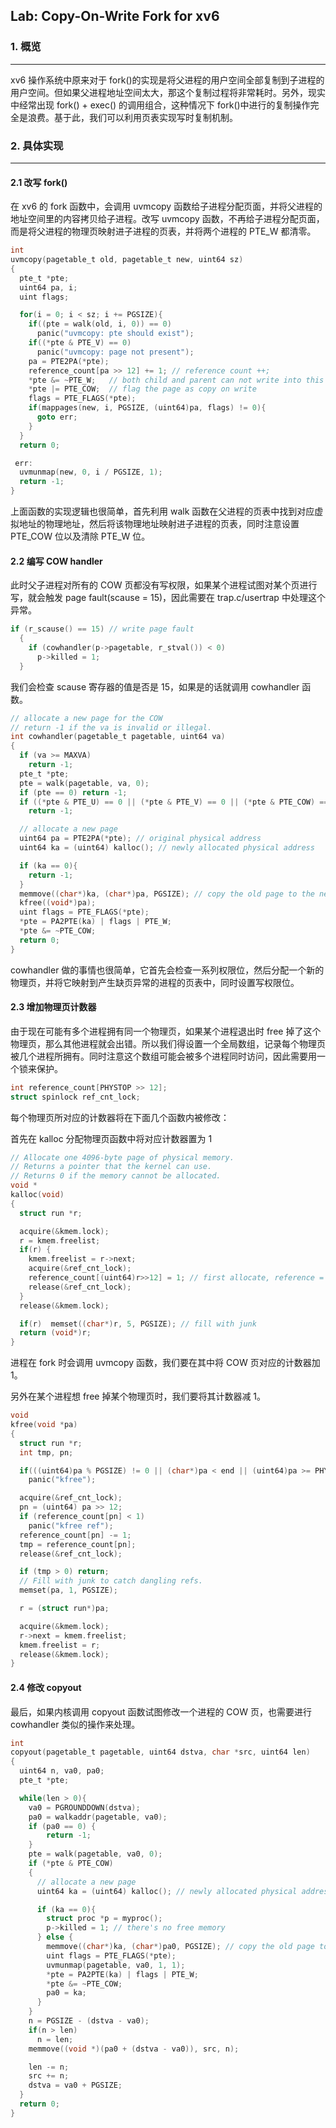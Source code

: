 ## Lab: Copy-On-Write Fork for xv6

### 1. 概览

---

xv6 操作系统中原来对于 fork()的实现是将父进程的用户空间全部复制到子进程的用户空间。但如果父进程地址空间太大，那这个复制过程将非常耗时。另外，现实中经常出现 fork() + exec() 的调用组合，这种情况下 fork()中进行的复制操作完全是浪费。基于此，我们可以利用页表实现写时复制机制。

### 2. 具体实现

---

#### 2.1 改写 fork()

在 xv6 的 fork 函数中，会调用 uvmcopy 函数给子进程分配页面，并将父进程的地址空间里的内容拷贝给子进程。改写 uvmcopy 函数，不再给子进程分配页面，而是将父进程的物理页映射进子进程的页表，并将两个进程的 PTE_W 都清零。

```c
int
uvmcopy(pagetable_t old, pagetable_t new, uint64 sz)
{
  pte_t *pte;
  uint64 pa, i;
  uint flags;

  for(i = 0; i < sz; i += PGSIZE){
    if((pte = walk(old, i, 0)) == 0)
      panic("uvmcopy: pte should exist");
    if((*pte & PTE_V) == 0)
      panic("uvmcopy: page not present");
    pa = PTE2PA(*pte);
    reference_count[pa >> 12] += 1;	// reference count ++;
    *pte &= ~PTE_W;   // both child and parent can not write into this page
    *pte |= PTE_COW;  // flag the page as copy on write
    flags = PTE_FLAGS(*pte);
    if(mappages(new, i, PGSIZE, (uint64)pa, flags) != 0){
      goto err;
    }
  }
  return 0;

 err:
  uvmunmap(new, 0, i / PGSIZE, 1);
  return -1;
}
```

上面函数的实现逻辑也很简单，首先利用 walk 函数在父进程的页表中找到对应虚拟地址的物理地址，然后将该物理地址映射进子进程的页表，同时注意设置 PTE_COW 位以及清除 PTE_W 位。

#### 2.2 编写 COW handler

此时父子进程对所有的 COW 页都没有写权限，如果某个进程试图对某个页进行写，就会触发 page fault(scause = 15)，因此需要在 trap.c/usertrap 中处理这个异常。

```c
if (r_scause() == 15) // write page fault
  {
    if (cowhandler(p->pagetable, r_stval()) < 0)
      p->killed = 1;
  }
```

我们会检查 scause 寄存器的值是否是 15，如果是的话就调用 cowhandler 函数。

```c
// allocate a new page for the COW
// return -1 if the va is invalid or illegal.
int cowhandler(pagetable_t pagetable, uint64 va)
{
  if (va >= MAXVA)
    return -1;
  pte_t *pte;
  pte = walk(pagetable, va, 0);
  if (pte == 0) return -1;
  if ((*pte & PTE_U) == 0 || (*pte & PTE_V) == 0 || (*pte & PTE_COW) == 0)
    return -1;

  // allocate a new page
  uint64 pa = PTE2PA(*pte); // original physical address
  uint64 ka = (uint64) kalloc(); // newly allocated physical address

  if (ka == 0){
    return -1;
  }
  memmove((char*)ka, (char*)pa, PGSIZE); // copy the old page to the new page
  kfree((void*)pa);
  uint flags = PTE_FLAGS(*pte);
  *pte = PA2PTE(ka) | flags | PTE_W;
  *pte &= ~PTE_COW;
  return 0;
}
```

cowhandler 做的事情也很简单，它首先会检查一系列权限位，然后分配一个新的物理页，并将它映射到产生缺页异常的进程的页表中，同时设置写权限位。

#### 2.3 增加物理页计数器

由于现在可能有多个进程拥有同一个物理页，如果某个进程退出时 free 掉了这个物理页，那么其他进程就会出错。所以我们得设置一个全局数组，记录每个物理页被几个进程所拥有。同时注意这个数组可能会被多个进程同时访问，因此需要用一个锁来保护。

```c
int reference_count[PHYSTOP >> 12];
struct spinlock ref_cnt_lock;
```

每个物理页所对应的计数器将在下面几个函数内被修改：

首先在 kalloc 分配物理页函数中将对应计数器置为 1

```c
// Allocate one 4096-byte page of physical memory.
// Returns a pointer that the kernel can use.
// Returns 0 if the memory cannot be allocated.
void *
kalloc(void)
{
  struct run *r;

  acquire(&kmem.lock);
  r = kmem.freelist;
  if(r) {
    kmem.freelist = r->next;
    acquire(&ref_cnt_lock);
    reference_count[(uint64)r>>12] = 1; // first allocate, reference = 1
    release(&ref_cnt_lock);
  }
  release(&kmem.lock);

  if(r)  memset((char*)r, 5, PGSIZE); // fill with junk
  return (void*)r;
}
```

进程在 fork 时会调用 uvmcopy 函数，我们要在其中将 COW 页对应的计数器加 1。

另外在某个进程想 free 掉某个物理页时，我们要将其计数器减 1。

```c
void
kfree(void *pa)
{
  struct run *r;
  int tmp, pn;

  if(((uint64)pa % PGSIZE) != 0 || (char*)pa < end || (uint64)pa >= PHYSTOP)
    panic("kfree");

  acquire(&ref_cnt_lock);
  pn = (uint64) pa >> 12;
  if (reference_count[pn] < 1)
    panic("kfree ref");
  reference_count[pn] -= 1;
  tmp = reference_count[pn];
  release(&ref_cnt_lock);

  if (tmp > 0) return;
  // Fill with junk to catch dangling refs.
  memset(pa, 1, PGSIZE);

  r = (struct run*)pa;

  acquire(&kmem.lock);
  r->next = kmem.freelist;
  kmem.freelist = r;
  release(&kmem.lock);
}
```

#### 2.4 修改 copyout

最后，如果内核调用 copyout 函数试图修改一个进程的 COW 页，也需要进行 cowhandler 类似的操作来处理。

```c
int
copyout(pagetable_t pagetable, uint64 dstva, char *src, uint64 len)
{
  uint64 n, va0, pa0;
  pte_t *pte;

  while(len > 0){
    va0 = PGROUNDDOWN(dstva);
    pa0 = walkaddr(pagetable, va0);
    if (pa0 == 0) {
    	return -1;
    }
	pte = walk(pagetable, va0, 0);
    if (*pte & PTE_COW)
    {
      // allocate a new page
      uint64 ka = (uint64) kalloc(); // newly allocated physical address

      if (ka == 0){
      	struct proc *p = myproc();
        p->killed = 1; // there's no free memory
      } else {
        memmove((char*)ka, (char*)pa0, PGSIZE); // copy the old page to the new page
        uint flags = PTE_FLAGS(*pte);
        uvmunmap(pagetable, va0, 1, 1);
        *pte = PA2PTE(ka) | flags | PTE_W;
        *pte &= ~PTE_COW;
        pa0 = ka;
      }
    }
    n = PGSIZE - (dstva - va0);
    if(n > len)
      n = len;
    memmove((void *)(pa0 + (dstva - va0)), src, n);

    len -= n;
    src += n;
    dstva = va0 + PGSIZE;
  }
  return 0;
}

```
